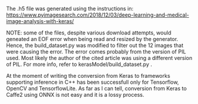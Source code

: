 The .h5 file was generated using the instructions in:
https://www.pyimagesearch.com/2018/12/03/deep-learning-and-medical-image-analysis-with-keras/

NOTE: some of the files, despite various download attempts, would geneated an EOF error when being read and resized by the generator. Hence, the build_dataset.py was modified to filter out the 12 images that were causing the error. The error comes probably from the version of PIL used. Most likely the author of the cited article was using a different version of PIL. For more info, refer to kerasModel/build_dataset.py .
 
At the moment of writing the conversion from Keras to frameworks supporting inference in C++ has been successfull only for Tensorflow, OpenCV and TensorflowLite. As far as I can tell, conversion from Keras to Caffe2 using ONNX is not easy and it is a lossy process.
